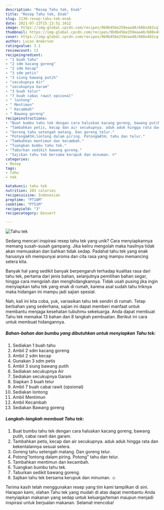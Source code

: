 ```yaml
---
description: "Resep Tahu tek, Enak"
title: "Resep Tahu tek, Enak"
slug: 1130-resep-tahu-tek-enak
date: 2021-07-23T15:13:51.161Z
image: https://img-global.cpcdn.com/recipes/9b9b45be259eaa48/680x482cq70/tahu-tek-foto-resep-utama.jpg
thumbnail: https://img-global.cpcdn.com/recipes/9b9b45be259eaa48/680x482cq70/tahu-tek-foto-resep-utama.jpg
cover: https://img-global.cpcdn.com/recipes/9b9b45be259eaa48/680x482cq70/tahu-tek-foto-resep-utama.jpg
author: Lucas Anderson
ratingvalue: 3.1
reviewcount: 13
recipeingredient:
- "1 buah tahu"
- "2 sdm kacang goreng"
- "2 sdm kecap"
- "3 sdm petis"
- "3 siung bawang putih"
- "secukupnya Air"
- "secukupnya Garam"
- "3 buah telur"
- "7 buah cabai rawit opsional"
- " lontong"
- " Mentimun"
- " Kecambah"
- " Bawang goreng"
recipeinstructions:
- "Buat bumbu tahu tek dengan cara haluskan kacang goreng, bawang putih, cabai rawit dan garam."
- "Tambahkan petis, kecap dan air secukupnya. aduk aduk hingga rata dan kekentalannya sesuai selera."
- "Goreng tahu setengah matang. Dan goreng telur."
- "Potong&#34;lontong dalam piring. Potong&#34; tahu dan telur."
- "Tambahkan mentimun dan kecambah."
- "Tuangkan bumbu tahu tek."
- "Taburkan sedikit bawang goreng."
- "Sajikan tahu tek bersama kerupuk dan minuman. ☺"
categories:
- Resep
tags:
- tahu
- tek

katakunci: tahu tek 
nutrition: 203 calories
recipecuisine: Indonesian
preptime: "PT18M"
cooktime: "PT51M"
recipeyield: "3"
recipecategory: Dessert

---
```



![Tahu tek](https://img-global.cpcdn.com/recipes/9b9b45be259eaa48/680x482cq70/tahu-tek-foto-resep-utama.jpg)

Sedang mencari inspirasi resep tahu tek yang unik? Cara menyiapkannya memang susah-susah gampang. Jika keliru mengolah maka hasilnya tidak akan memuaskan dan bahkan tidak sedap. Padahal tahu tek yang enak harusnya sih mempunyai aroma dan cita rasa yang mampu memancing selera kita.

Banyak hal yang sedikit banyak berpengaruh terhadap kualitas rasa dari tahu tek, pertama dari jenis bahan, selanjutnya pemilihan bahan segar, hingga cara mengolah dan menghidangkannya. Tidak usah pusing jika ingin menyiapkan tahu tek yang enak di rumah, karena asal sudah tahu triknya maka hidangan ini mampu jadi sajian spesial.




Nah, kali ini kita coba, yuk, variasikan tahu tek sendiri di rumah. Tetap berbahan yang sederhana, sajian ini dapat memberi manfaat untuk membantu menjaga kesehatan tubuhmu sekeluarga. Anda dapat membuat Tahu tek memakai 13 bahan dan 8 langkah pembuatan. Berikut ini cara untuk membuat hidangannya.

<!--inarticleads1-->

##### Bahan-bahan dan bumbu yang dibutuhkan untuk menyiapkan Tahu tek:

1. Sediakan 1 buah tahu
1. Ambil 2 sdm kacang goreng
1. Ambil 2 sdm kecap
1. Gunakan 3 sdm petis
1. Ambil 3 siung bawang putih
1. Sediakan secukupnya Air
1. Sediakan secukupnya Garam
1. Siapkan 3 buah telur
1. Ambil 7 buah cabai rawit (opsional)
1. Sediakan  lontong
1. Ambil  Mentimun
1. Ambil  Kecambah
1. Sediakan  Bawang goreng




<!--inarticleads2-->

##### Langkah-langkah membuat Tahu tek:

1. Buat bumbu tahu tek dengan cara haluskan kacang goreng, bawang putih, cabai rawit dan garam.
1. Tambahkan petis, kecap dan air secukupnya. aduk aduk hingga rata dan kekentalannya sesuai selera.
1. Goreng tahu setengah matang. Dan goreng telur.
1. Potong&#34;lontong dalam piring. Potong&#34; tahu dan telur.
1. Tambahkan mentimun dan kecambah.
1. Tuangkan bumbu tahu tek.
1. Taburkan sedikit bawang goreng.
1. Sajikan tahu tek bersama kerupuk dan minuman. ☺




Terima kasih telah menggunakan resep yang tim kami tampilkan di sini. Harapan kami, olahan Tahu tek yang mudah di atas dapat membantu Anda menyiapkan makanan yang sedap untuk keluarga/teman maupun menjadi inspirasi untuk berjualan makanan. Selamat mencoba!
